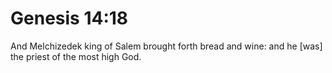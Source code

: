 # Genesis 14:18

And Melchizedek king of Salem brought forth bread and wine: and he [was] the priest of the most high God.
